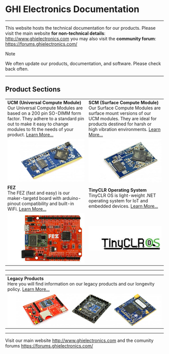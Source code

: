 # GHI Electronics Documentation
---
This website hosts the technical documentation for our products. Please visit the main website **for non-technical details**: http://www.ghielectronics.com you may also visit the **community forum**: https://forums.ghielectronics.com/

> [!Note]
> We often update our products, documentation, and software.  Please check back often.

***

## Product Sections
|  |  |
|---|---|
| **UCM (Universal Compute Module)** </br> Our Universal Compute Modules are based on a 200 pin SO-DIMM form factor.  They adhere to a standard pin out to make it easy to change modules to fit the needs of your product. [Learn More...](ucm/intro.md) | **SCM (Surface Compute Module)** </br> Our Surface Compute Modules are surface mount versions of our UCM modules.  They are ideal for products destined for harsh or high vibration environments. [Learn More...](scm/intro.md) |
| [![G400D](images/g400d.jpg)](ucm/intro.md)            | [![G400S](images/g400s.jpg)](scm/intro.md)     |
| **FEZ** </br> The FEZ (fast and easy) is our maker-targetd board with arduino-pinout compatibility and built-in WiFi. [Learn More...](fez/intro.md) | **TinyCLR Operating System** </br> TinyCLR OS is light-weight .NET operating system for IoT and embedded devices. [Learn More...](tinyclr/intro.md) |
| [![FEZ](images/fez.jpg)](fez/intro.md)        | [![tinyCLR](images/tinyclrlogo.jpg)](tinyclr/intro.md) |

***
| |
|---------------------|
| **Legacy Products** </br> Here you will find information on our legacy products and our longevity policy. [Learn More...](legacy/intro.md) |
| [![legacy](images/legacy.jpg)](legacy/intro.md) |

***

Visit our main website http://www.ghielectronics.com and the comunity forums https://forums.ghielectronics.com/